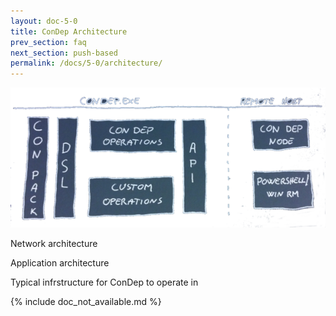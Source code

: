 ```yaml
---
layout: doc-5-0
title: ConDep Architecture
prev_section: faq
next_section: push-based
permalink: /docs/5-0/architecture/
---
```


<img src="/images/architecture.png">

Network architecture

Application architecture

Typical infrstructure for ConDep to operate in

{% include doc_not_available.md %}

